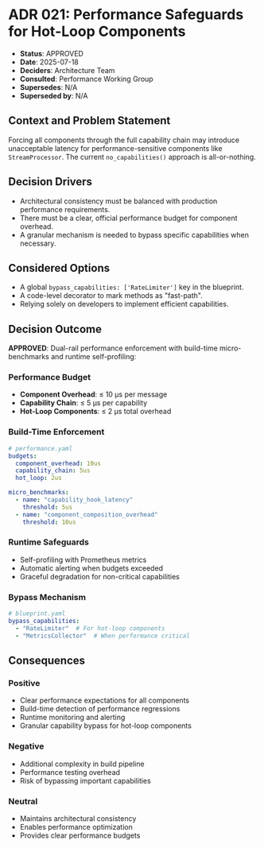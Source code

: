 # ADR 021: Performance Safeguards for Hot-Loop Components

*   **Status**: APPROVED
*   **Date**: 2025-07-18
*   **Deciders**: Architecture Team
*   **Consulted**: Performance Working Group
*   **Supersedes**: N/A
*   **Superseded by**: N/A

## Context and Problem Statement

Forcing all components through the full capability chain may introduce unacceptable latency for performance-sensitive components like `StreamProcessor`. The current `no_capabilities()` approach is all-or-nothing.

## Decision Drivers

*   Architectural consistency must be balanced with production performance requirements.
*   There must be a clear, official performance budget for component overhead.
*   A granular mechanism is needed to bypass specific capabilities when necessary.

## Considered Options

*   A global `bypass_capabilities: ['RateLimiter']` key in the blueprint.
*   A code-level decorator to mark methods as "fast-path".
*   Relying solely on developers to implement efficient capabilities.

## Decision Outcome

**APPROVED**: Dual-rail performance enforcement with build-time micro-benchmarks and runtime self-profiling:

### Performance Budget
- **Component Overhead**: ≤ 10 µs per message
- **Capability Chain**: ≤ 5 µs per capability
- **Hot-Loop Components**: ≤ 2 µs total overhead

### Build-Time Enforcement
```yaml
# performance.yaml
budgets:
  component_overhead: 10us
  capability_chain: 5us
  hot_loop: 2us

micro_benchmarks:
  - name: "capability_hook_latency"
    threshold: 5us
  - name: "component_composition_overhead"
    threshold: 10us
```

### Runtime Safeguards
- Self-profiling with Prometheus metrics
- Automatic alerting when budgets exceeded
- Graceful degradation for non-critical capabilities

### Bypass Mechanism
```yaml
# blueprint.yaml
bypass_capabilities:
  - "RateLimiter"  # For hot-loop components
  - "MetricsCollector"  # When performance critical
```

## Consequences

### Positive
- Clear performance expectations for all components
- Build-time detection of performance regressions
- Runtime monitoring and alerting
- Granular capability bypass for hot-loop components

### Negative
- Additional complexity in build pipeline
- Performance testing overhead
- Risk of bypassing important capabilities

### Neutral
- Maintains architectural consistency
- Enables performance optimization
- Provides clear performance budgets 